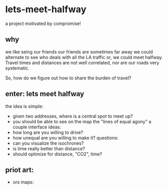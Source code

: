 # lets-meet-halfway
a project motivated by compromise! 

## why
we like seing our friends
our friends are sometimes far away
we could alternate to see who deals with all the LA traffic
or, we could meet halfway.
Travel times and distances are not well correlated,
nor are our roads very systematic.

So, how do we figure out how to share the burden of travel?

## enter: lets meet halfway
the idea is simple:
 - given two addresses, where is a central spot to meet up?
 - you should be able to see on the map the "lines of equal agony"
a couple interface ideas:
- how long are you willing to drive?
- how unequal are you willing to make it?
questions:
- can you visualize the isochrones?
- is time really better than distance?
- should optimize for distance, "CO2", time?

## priot art:
- ors maps: 
